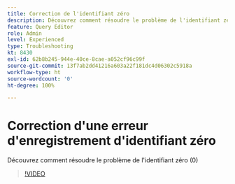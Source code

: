 ```yaml
---
title: Correction de l'identifiant zéro
description: Découvrez comment résoudre le problème de l'identifiant zéro à l'aide de la requête d'insertion
feature: Query Editor
role: Admin
level: Experienced
type: Troubleshooting
kt: 8430
exl-id: 62b8b245-944e-40ce-8cae-a052cf96c99f
source-git-commit: 13f7ab2dd41216a603a22f181dc4d06302c5918a
workflow-type: ht
source-wordcount: '0'
ht-degree: 100%

---
```


# Correction d&#39;une erreur d&#39;enregistrement d&#39;identifiant zéro

Découvrez comment résoudre le problème de l&#39;identifiant zéro (0)

>[!VIDEO](https://video.tv.adobe.com/v/335987?quality=12&learn=on)
